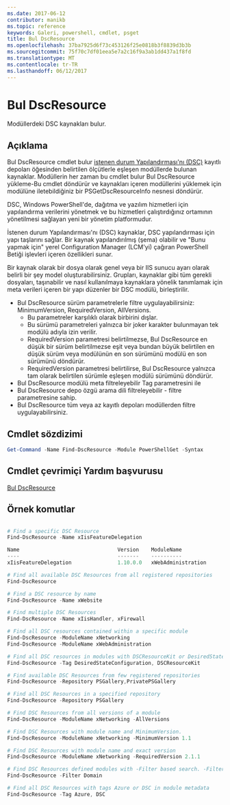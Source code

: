 ```yaml
---
ms.date: 2017-06-12
contributor: manikb
ms.topic: reference
keywords: Galeri, powershell, cmdlet, psget
title: Bul DscResource
ms.openlocfilehash: 37ba7925d6f73c453126f25e0818b3f8839d3b3b
ms.sourcegitcommit: 75f70c7df01eea5e7a2c16f9a3ab1dd437a1f8fd
ms.translationtype: MT
ms.contentlocale: tr-TR
ms.lasthandoff: 06/12/2017
---
```

# <a name="find-dscresource"></a>Bul DscResource

Modüllerdeki DSC kaynakları bulur.

## <a name="description"></a>Açıklama

Bul DscResource cmdlet bulur [istenen durum Yapılandırması'nı (DSC)](https://msdn.microsoft.com/en-us/PowerShell/dsc/overview) kayıtlı depoları öğesinden belirtilen ölçütlerle eşleşen modüllerde bulunan kaynaklar.
Modüllerin her zaman bu cmdlet bulur Bul DscResource yükleme-Bu cmdlet döndürür ve kaynakları içeren modüllerini yüklemek için modülüne iletebildiğiniz bir PSGetDscResourceInfo nesnesi döndürür.

DSC, Windows PowerShell'de, dağıtma ve yazılım hizmetleri için yapılandırma verilerini yönetmek ve bu hizmetleri çalıştırdığınız ortamının yönetilmesi sağlayan yeni bir yönetim platformudur.

İstenen durum Yapılandırması'nı (DSC) kaynaklar, DSC yapılandırması için yapı taşlarını sağlar. Bir kaynak yapılandırılmış (şema) olabilir ve "Bunu yapmak için" yerel Configuration Manager (LCM'yi) çağıran PowerShell Betiği işlevleri içeren özellikleri sunar.

Bir kaynak olarak bir dosya olarak genel veya bir IIS sunucu ayarı olarak belirli bir şey model oluşturabilirsiniz. Grupları, kaynaklar gibi tüm gerekli dosyaları, taşınabilir ve nasıl kullanılmaya kaynaklara yönelik tanımlamak için meta verileri içeren bir yapı düzenler bir DSC modülü, birleştirilir.

- Bul DscResource sürüm parametrelerle filtre uygulayabilirsiniz: MinimumVersion, RequiredVersion, AllVersions.
  - Bu parametreler karşılıklı olarak birbirini dışlar.
  - Bu sürümü parametreleri yalnızca bir joker karakter bulunmayan tek modülü adıyla izin verilir.
  - RequiredVersion parametresi belirtilmezse, Bul DscResource en düşük bir sürüm belirtilmezse eşit veya bundan büyük belirtilen en düşük sürüm veya modülünün en son sürümünü modülü en son sürümünü döndürür.
  - RequiredVersion parametresi belirtilirse, Bul DscResource yalnızca tam olarak belirtilen sürümle eşleşen modülü sürümünü döndürür.
- Bul DscResource modülü meta filtreleyebilir Tag parametresini ile
- Bul DscResource depo özgü arama dili filtreleyebilir - filtre parametresine sahip.
- Bul DscResource tüm veya az kayıtlı depoları modüllerden filtre uygulayabilirsiniz.

## <a name="cmdlet-syntax"></a>Cmdlet sözdizimi
```powershell
Get-Command -Name Find-DscResource -Module PowerShellGet -Syntax
```

## <a name="cmdlet-online-help-reference"></a>Cmdlet çevrimiçi Yardım başvurusu

[Bul DscResource](http://go.microsoft.com/fwlink/?LinkId=517196)

## <a name="example-commands"></a>Örnek komutlar
```powershell

# Find a specific DSC Resource
Find-DscResource -Name xIisFeatureDelegation

Name                                Version    ModuleName                          Repository
----                                -------    ----------                          ----------
xIisFeatureDelegation               1.10.0.0   xWebAdministration                  PSGallery

# Find all available DSC Resources from all registered repositories
Find-DscResource

# Find a DSC resource by name
Find-DscResource -Name xWebsite

# Find multiple DSC Resources
Find-DscResource -Name xIisHandler, xFirewall

# Find all DSC resources contained within a specific module
Find-DscResource -ModuleName xNetworking
Find-DscResource -ModuleName xWebAdministration

# Find all DSC resources in modules with DSCResourceKit or DesiredStateConfiguration
Find-DscResource -Tag DesiredStateConfiguration, DSCResourceKit

# Find available DSC Resources from few registered repositories
Find-DscResource -Repository PSGallery,PrivatePSGallery

# Find all DSC Resources in a specified repository
Find-DscResource -Repository PSGallery

# Find DSC Resources from all versions of a module
Find-DscResource -ModuleName xNetworking -AllVersions

# Find DSC Resources with module name and MinimumVersion.
Find-DscResource -ModuleName xNetworking -MinimumVersion 1.1

# Find DSC Resources with module name and exact version
Find-DscResource -ModuleName xNetworking -RequiredVersion 2.1.1

# Find DSC Resources defined modules with -Filter based search. -Filter searches in description and module names
Find-DscResource -Filter Domain

# Find all DSC Resources with tags Azure or DSC in module metadata
Find-DscResource -Tag Azure, DSC

```

